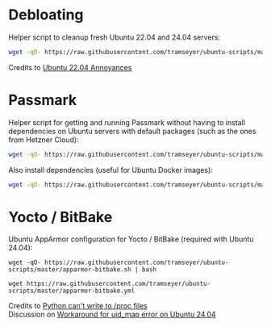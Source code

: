 # Debloating
Helper script to cleanup fresh Ubuntu 22.04 and 24.04 servers:
```sh
wget -qO- https://raw.githubusercontent.com/tramseyer/ubuntu-scripts/master/setup.sh | bash
```
Credits to [Ubuntu 22.04 Annoyances](https://gist.github.com/jfeilbach/f4d0b19df82e04bea8f10cdd5945a4ff)
# Passmark
Helper script for getting and running Passmark without having to install dependencies on Ubuntu servers with default packages (such as the ones from Hetzner Cloud):
```sh
wget -qO- https://raw.githubusercontent.com/tramseyer/ubuntu-scripts/master/passmark.sh | bash
```
Also install dependencies (useful for Ubuntu Docker images):
```sh
wget -qO- https://raw.githubusercontent.com/tramseyer/ubuntu-scripts/master/passmark.sh | bash -s -- -i
```
# Yocto / BitBake
Ubuntu AppArmor configuration for Yocto / BitBake (required with Ubuntu 24.04):
```
wget -qO- https://raw.githubusercontent.com/tramseyer/ubuntu-scripts/master/apparmor-bitbake.sh | bash
```
```
wget https://raw.githubusercontent.com/tramseyer/ubuntu-scripts/master/apparmor-bitbake.yml
```
Credits to [Python can't write to /proc files](https://bugs.launchpad.net/ubuntu/+source/apparmor/+bug/2056555)  
Discussion on [Workaround for uid_map error on Ubuntu 24.04](https://lists.yoctoproject.org/g/yocto/topic/106192359)
